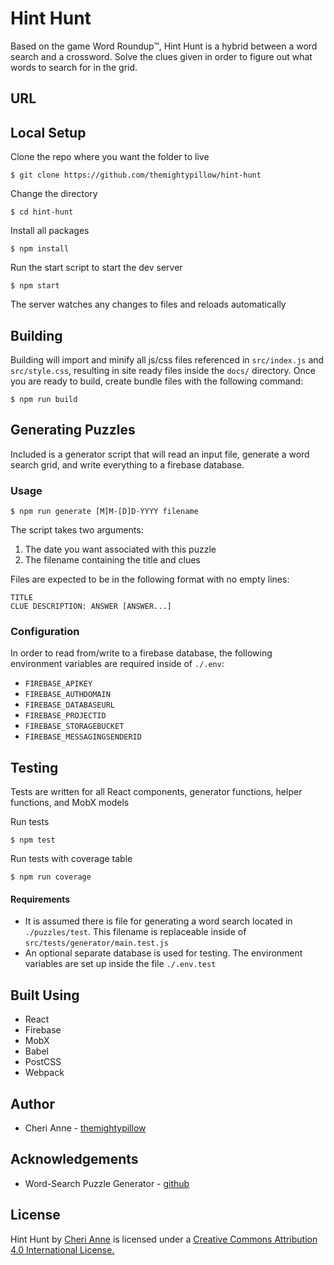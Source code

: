 # Hint Hunt

Based on the game Word Roundup&#8482;, Hint Hunt is a hybrid between a word search and a crossword. Solve the clues given in order to figure out what words to search for in the grid.

## URL



## Local Setup

Clone the repo where you want the folder to live
```
$ git clone https://github.com/themightypillow/hint-hunt
```
Change the directory
```
$ cd hint-hunt
```
Install all packages
```
$ npm install
```
Run the start script to start the dev server
```
$ npm start
```
The server watches any changes to files and reloads automatically

## Building

Building will import and minify all js/css files referenced in `src/index.js` and `src/style.css`, resulting in site ready files inside the `docs/` directory. Once you are ready to build, create bundle files with the following command:
```
$ npm run build
```

## Generating Puzzles

Included is a generator script that will read an input file, generate a word search grid, and write everything to a firebase database.

### Usage

```
$ npm run generate [M]M-[D]D-YYYY filename
```
The script takes two arguments:
1. The date you want associated with this puzzle
2. The filename containing the title and clues

Files are expected to be in the following format with no empty lines:
```
TITLE
CLUE DESCRIPTION: ANSWER [ANSWER...]
```

### Configuration

In order to read from/write to a firebase database, the following environment variables are required inside of `./.env`:
* `FIREBASE_APIKEY`
* `FIREBASE_AUTHDOMAIN`
* `FIREBASE_DATABASEURL`
* `FIREBASE_PROJECTID`
* `FIREBASE_STORAGEBUCKET`
* `FIREBASE_MESSAGINGSENDERID`

## Testing

Tests are written for all React components, generator functions, helper functions, and MobX models

Run tests
```
$ npm test
```

Run tests with coverage table
```
$ npm run coverage
```

#### Requirements
* It is assumed there is file for generating a word search located in `./puzzles/test`. This filename is replaceable inside of `src/tests/generator/main.test.js`
* An optional separate database is used for testing. The environment variables are set up inside the file `./.env.test`

## Built Using

* React
* Firebase
* MobX
* Babel
* PostCSS
* Webpack 

## Author

* Cheri Anne - [themightypillow](https://github.com/themightypillow/)

## Acknowledgements

* Word-Search Puzzle Generator - [github](https://github.com/jamis/wordsearch)

## License
Hint Hunt by [Cheri Anne](https://github.com/themightypillow/) is licensed under a [Creative Commons Attribution 4.0 International License.](https://creativecommons.org/licenses/by/4.0/)